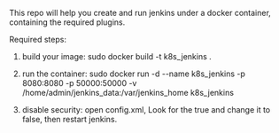 This repo will help you create and run jenkins  under a docker container, containing the required plugins.

Required steps:
1. build your image: 
sudo docker build -t k8s_jenkins .

2. run the container:
sudo docker run -d --name k8s_jenkins -p 8080:8080 -p 50000:50000 -v /home/admin/jenkins_data:/var/jenkins_home k8s_jenkins

3. disable security:
open config.xml, Look for the <useSecurity>true</useSecurity> and change it to false, then restart jenkins.
